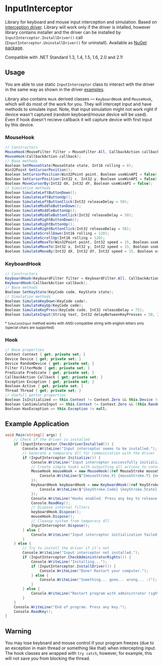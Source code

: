 # InputInterceptor

Library for keyboard and mouse input interception and simulation. Based on [interception driver](http://www.oblita.com/interception.html). Library will work only if the driver is intalled, however library contains installer and the driver can be installed by `InputInterceptor.InstallDriver()` call (`InputInterceptor.UninstallDriver()` for uninstall). Available as [NuGet package](https://www.nuget.org/packages/InputInterceptor/).

Compatible with .NET Standard 1.3, 1.4, 1.5, 1.6, 2.0 and 2.1!

## Usage

You are able to use static `InputInterceptor` class to interact with the driver in the same way as shown in the driver [examples](http://www.oblita.com/interception.html).

Library also contains `Hook` derived classes — `KeyboardHook` and `MouseHook`, which will do most of the work for you. They will intercept input and have methods to simulate input. Note, that input simulation might not work right if device wasn't captured (random keyboard/mouse device will be used). Even if hook doesn't recieve callback it will capture device with first input by this device.

### MouseHook
```C#
// Constructors
MouseHook(MouseFilter filter = MouseFilter.All, CallbackAction callback = null);
MouseHook(CallbackAction callback);
// Base methods
Boolean SetMouseState(MouseState state, Int16 rolling = 0);
Win32Point GetCursorPosition();
Boolean SetCursorPosition(Win32Point point, Boolean useWinAPI = false);
Boolean SetCursorPosition(Int32 x, Int32 y, Boolean useWinAPI = false);
Boolean MoveCursorBy(Int32 dX, Int32 dY, Boolean useWinAPI = false);
// Simulation methods
Boolean SimulateLeftButtonDown();
Boolean SimulateLeftButtonUp();
Boolean SimulateLeftButtonClick(Int32 releaseDelay = 50);
Boolean SimulateMiddleButtonDown();
Boolean SimulateMiddleButtonUp();
Boolean SimulateMiddleButtonClick(Int32 releaseDelay = 50);
Boolean SimulateRightButtonDown();
Boolean SimulateRightButtonUp();
Boolean SimulateRightButtonClick(Int32 releaseDelay = 50);
Boolean SimulateScrollDown(Int16 rolling = 120);
Boolean SimulateScrollUp(Int16 rolling = 120);
Boolean SimulateMoveTo(Win32Point point, Int32 speed = 15, Boolean useWinAPI = false);
Boolean SimulateMoveTo(Int32 x, Int32 y, Int32 speed = 15, Boolean useWinAPI = false);
Boolean SimulateMoveBy(Int32 dX, Int32 dY, Int32 speed = 15, Boolean useWinAPI = false);
```

### KeyboardHook
```C#
// Constructors
KeyboardHook(KeyboardFilter filter = KeyboardFilter.All, CallbackAction callback = null);
KeyboardHook(CallbackAction callback);
// Base methods
Boolean SetKeyState(KeyCode code, KeyState state);
// Simulation methods
Boolean SimulateKeyDown(KeyCode code);
Boolean SimulateKeyUp(KeyCode code);
Boolean SimulateKeyPress(KeyCode code, Int32 releaseDelay = 75);
Boolean SimulateInput(String text, Int32 delayBetweenKeyPresses = 50, Int32 releaseDelay = 75);
```
<sub>\* `SimulateInput` method works with ANSI compatible string with english letters only (special chars are supported)</sub>

### Hook
```C#
// Base properties
Context Context { get; private set; }
Device Device { get; private set; }
Device RandomDevice { get; private set; }
Filter FilterMode { get; private set; }
Predicate Predicate { get; private set; }
CallbackAction Callback { get; private set; }
Exception Exception { get; private set; }
Boolean Active { get; private set; }
Thread Thread { get; private set; }
// Usefull getter properties
Boolean IsInitialized => this.Context != Context.Zero && this.Device != -1;
Boolean CanSimulateInput => this.Context != Context.Zero && (this.RandomDevice != -1 || this.Device != -1);
Boolean HasException => this.Exception != null;
```

## Example Application

```C#
void Main(string[] args) {
    // Check if the driver is installed
    if (InputInterceptor.CheckDriverInstalled()) {
        Console.WriteLine("Input interceptor seems to be installed.");
        // Generate a temporary dll for communication with the driver
        if (InputInterceptor.Initialize()) {
            Console.WriteLine("Input interceptor successfully initialized.");
            // Create simple hooks with outputting all actions to console 
            MouseHook mouseHook = new MouseHook((ref MouseStroke mouseStroke) => {
                Console.WriteLine($"{mouseStroke.X} {mouseStroke.Y} {mouseStroke.Flags} {mouseStroke.State} {mouseStroke.Information}"); // Mouse XY coordinates are raw
            });
            KeyboardHook keyboardHook = new KeyboardHook((ref KeyStroke keyStroke) => {
                Console.WriteLine($"{keyStroke.Code} {keyStroke.State} {keyStroke.Information}");
            });
            Console.WriteLine("Hooks enabled. Press any key to release.");
            Console.ReadKey();
            // Dispose internal filters
            keyboardHook.Dispose();
            mouseHook.Dispose();
            // Cleanup system from temporary dll
            InputInterceptor.Dispose();
        } else {
            Console.WriteLine("Input interceptor initialization failed.");
        }
    } else {
        // Try to install the driver if it's not
        Console.WriteLine("Input interceptor not installed.");
        if (InputInterceptor.CheckAdministratorRights()) {
            Console.WriteLine("Installing...");
            if (InputInterceptor.InstallDriver()) {
                Console.WriteLine("Done! Restart your computer.");
            } else {
                Console.WriteLine("Something... gone... wrong... :(");
            }
        } else {
            Console.WriteLine("Restart program with administrator rights so it will be installed.");
        }
    }
    Console.WriteLine("End of program. Press any key.");
    Console.ReadKey();
}
```

## Warning

You may lose keyboard and mouse control if your program freezes (due to an exception in main thread or something like that) when intercepting input. The hook classes are wrapped with `try catch`, however, for example, this will not save you from blocking the thread.